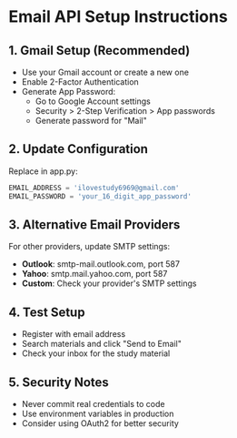 # Email API Setup Instructions

## 1. Gmail Setup (Recommended)
- Use your Gmail account or create a new one
- Enable 2-Factor Authentication
- Generate App Password:
  - Go to Google Account settings
  - Security > 2-Step Verification > App passwords
  - Generate password for "Mail"

## 2. Update Configuration
Replace in app.py:
```python
EMAIL_ADDRESS = 'ilovestudy6969@gmail.com'
EMAIL_PASSWORD = 'your_16_digit_app_password'
```

## 3. Alternative Email Providers
For other providers, update SMTP settings:
- **Outlook**: smtp-mail.outlook.com, port 587
- **Yahoo**: smtp.mail.yahoo.com, port 587
- **Custom**: Check your provider's SMTP settings

## 4. Test Setup
- Register with email address
- Search materials and click "Send to Email"
- Check your inbox for the study material

## 5. Security Notes
- Never commit real credentials to code
- Use environment variables in production
- Consider using OAuth2 for better security